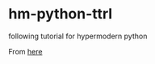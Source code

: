 # hm-python-ttrl
following tutorial for hypermodern python

From [here](https://cjolowicz.github.io/posts/hypermodern-python-01-setup/)
